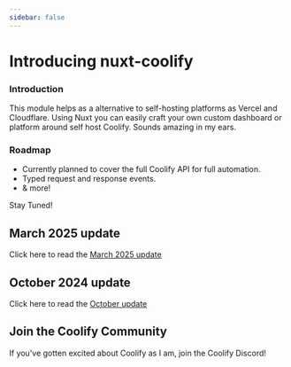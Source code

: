```yaml
---
sidebar: false
---
```


# Introducing nuxt-coolify


<!-- ![image](/heyokajs-announce.png) -->


### Introduction 

This module helps as a alternative to self-hosting platforms as Vercel and Cloudflare. Using Nuxt you can easily craft your own custom dashboard or platform around self host Coolify. Sounds amazing in my ears.

### Roadmap

- Currently planned to cover the full Coolify API for full automation.
- Typed request and response events.
- & more!

Stay Tuned!


## March 2025 update

Click here to read the [March 2025 update](./march-2k25-update.md)

## October 2024 update

Click here to read the [October update](./october-2k24-update.md)


## Join the Coolify Community

If you've gotten excited about Coolify as I am, join the Coolify Discord!